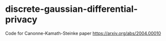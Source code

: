 # discrete-gaussian-differential-privacy
Code for Canonne-Kamath-Steinke paper https://arxiv.org/abs/2004.00010
